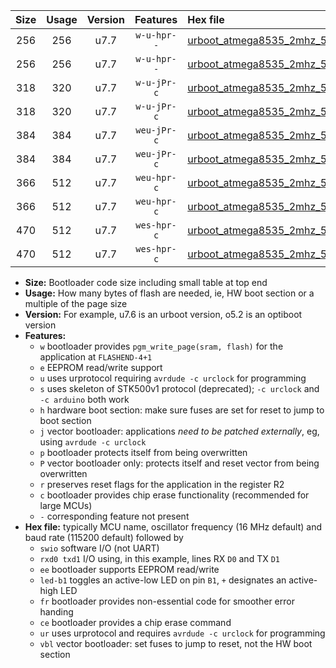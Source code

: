 |Size|Usage|Version|Features|Hex file|
|:-:|:-:|:-:|:-:|:--|
|256|256|u7.7|`w-u-hpr--`|[urboot_atmega8535_2mhz_57600bps_swio_rxd0_txd1_led+b0_ur.hex](https://raw.githubusercontent.com/stefanrueger/urboot.hex/main/cores/mightycore/atmega8535/fcpu_2mhz/57600_bps/urboot_atmega8535_2mhz_57600bps_swio_rxd0_txd1_led+b0_ur.hex)|
|256|256|u7.7|`w-u-hpr--`|[urboot_atmega8535_2mhz_57600bps_swio_rxd0_txd1_led+b7_ur.hex](https://raw.githubusercontent.com/stefanrueger/urboot.hex/main/cores/mightycore/atmega8535/fcpu_2mhz/57600_bps/urboot_atmega8535_2mhz_57600bps_swio_rxd0_txd1_led+b7_ur.hex)|
|318|320|u7.7|`w-u-jPr-c`|[urboot_atmega8535_2mhz_57600bps_swio_rxd0_txd1_led+b0_fr_ce_ur_vbl.hex](https://raw.githubusercontent.com/stefanrueger/urboot.hex/main/cores/mightycore/atmega8535/fcpu_2mhz/57600_bps/urboot_atmega8535_2mhz_57600bps_swio_rxd0_txd1_led+b0_fr_ce_ur_vbl.hex)|
|318|320|u7.7|`w-u-jPr-c`|[urboot_atmega8535_2mhz_57600bps_swio_rxd0_txd1_led+b7_fr_ce_ur_vbl.hex](https://raw.githubusercontent.com/stefanrueger/urboot.hex/main/cores/mightycore/atmega8535/fcpu_2mhz/57600_bps/urboot_atmega8535_2mhz_57600bps_swio_rxd0_txd1_led+b7_fr_ce_ur_vbl.hex)|
|384|384|u7.7|`weu-jPr-c`|[urboot_atmega8535_2mhz_57600bps_swio_rxd0_txd1_ee_led+b0_fr_ce_ur_vbl.hex](https://raw.githubusercontent.com/stefanrueger/urboot.hex/main/cores/mightycore/atmega8535/fcpu_2mhz/57600_bps/urboot_atmega8535_2mhz_57600bps_swio_rxd0_txd1_ee_led+b0_fr_ce_ur_vbl.hex)|
|384|384|u7.7|`weu-jPr-c`|[urboot_atmega8535_2mhz_57600bps_swio_rxd0_txd1_ee_led+b7_fr_ce_ur_vbl.hex](https://raw.githubusercontent.com/stefanrueger/urboot.hex/main/cores/mightycore/atmega8535/fcpu_2mhz/57600_bps/urboot_atmega8535_2mhz_57600bps_swio_rxd0_txd1_ee_led+b7_fr_ce_ur_vbl.hex)|
|366|512|u7.7|`weu-hpr-c`|[urboot_atmega8535_2mhz_57600bps_swio_rxd0_txd1_ee_led+b0_fr_ce_ur.hex](https://raw.githubusercontent.com/stefanrueger/urboot.hex/main/cores/mightycore/atmega8535/fcpu_2mhz/57600_bps/urboot_atmega8535_2mhz_57600bps_swio_rxd0_txd1_ee_led+b0_fr_ce_ur.hex)|
|366|512|u7.7|`weu-hpr-c`|[urboot_atmega8535_2mhz_57600bps_swio_rxd0_txd1_ee_led+b7_fr_ce_ur.hex](https://raw.githubusercontent.com/stefanrueger/urboot.hex/main/cores/mightycore/atmega8535/fcpu_2mhz/57600_bps/urboot_atmega8535_2mhz_57600bps_swio_rxd0_txd1_ee_led+b7_fr_ce_ur.hex)|
|470|512|u7.7|`wes-hpr-c`|[urboot_atmega8535_2mhz_57600bps_swio_rxd0_txd1_ee_led+b0_fr_ce.hex](https://raw.githubusercontent.com/stefanrueger/urboot.hex/main/cores/mightycore/atmega8535/fcpu_2mhz/57600_bps/urboot_atmega8535_2mhz_57600bps_swio_rxd0_txd1_ee_led+b0_fr_ce.hex)|
|470|512|u7.7|`wes-hpr-c`|[urboot_atmega8535_2mhz_57600bps_swio_rxd0_txd1_ee_led+b7_fr_ce.hex](https://raw.githubusercontent.com/stefanrueger/urboot.hex/main/cores/mightycore/atmega8535/fcpu_2mhz/57600_bps/urboot_atmega8535_2mhz_57600bps_swio_rxd0_txd1_ee_led+b7_fr_ce.hex)|

- **Size:** Bootloader code size including small table at top end
- **Usage:** How many bytes of flash are needed, ie, HW boot section or a multiple of the page size
- **Version:** For example, u7.6 is an urboot version, o5.2 is an optiboot version
- **Features:**
  + `w` bootloader provides `pgm_write_page(sram, flash)` for the application at `FLASHEND-4+1`
  + `e` EEPROM read/write support
  + `u` uses urprotocol requiring `avrdude -c urclock` for programming
  + `s` uses skeleton of STK500v1 protocol (deprecated); `-c urclock` and `-c arduino` both work
  + `h` hardware boot section: make sure fuses are set for reset to jump to boot section
  + `j` vector bootloader: applications *need to be patched externally*, eg, using `avrdude -c urclock`
  + `p` bootloader protects itself from being overwritten
  + `P` vector bootloader only: protects itself and reset vector from being overwritten
  + `r` preserves reset flags for the application in the register R2
  + `c` bootloader provides chip erase functionality (recommended for large MCUs)
  + `-` corresponding feature not present
- **Hex file:** typically MCU name, oscillator frequency (16 MHz default) and baud rate (115200 default) followed by
  + `swio` software I/O (not UART)
  + `rxd0 txd1` I/O using, in this example, lines RX `D0` and TX `D1`
  + `ee` bootloader supports EEPROM read/write
  + `led-b1` toggles an active-low LED on pin `B1`, `+` designates an active-high LED
  + `fr` bootloader provides non-essential code for smoother error handing
  + `ce` bootloader provides a chip erase command
  + `ur` uses urprotocol and requires `avrdude -c urclock` for programming
  + `vbl` vector bootloader: set fuses to jump to reset, not the HW boot section
